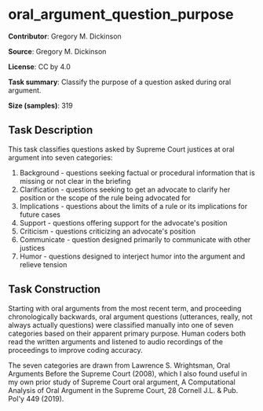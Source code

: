 # oral_argument_question_purpose

**Contributor**: Gregory M. Dickinson
 
**Source**: Gregory M. Dickinson

**License**: CC by 4.0

**Task summary**: Classify the purpose of a question asked during oral argument.

**Size (samples)**: 319

## Task Description

This task classifies questions asked by Supreme Court justices at oral argument into seven categories:

1. Background - questions seeking factual or procedural information that is missing or not clear in the briefing
2. Clarification - questions seeking to get an advocate to clarify her position or the scope of the rule being advocated for
3. Implications - questions about the limits of a rule or its implications for future cases
4. Support - questions offering support for the advocate's position
5. Criticism - questions criticizing an advocate's position
6. Communicate - question designed primarily to communicate with other justices
7. Humor - questions designed to interject humor into the argument and relieve tension

## Task Construction

Starting with oral arguments from the most recent term, and proceeding chronologically backwards, oral argument questions (utterances, really, not always actually questions) were classified manually into one of seven categories based on their apparent primary purpose. Human coders both read the written arguments and listened to audio recordings of the proceedings to improve coding accuracy.

The seven categories are drawn from Lawrence S. Wrightsman, Oral Arguments Before the Supreme Court (2008), which I also found useful in my own prior study of Supreme Court oral argument, A Computational Analysis of Oral Argument in the Supreme Court, 28 Cornell J.L. & Pub. Pol'y 449 (2019).